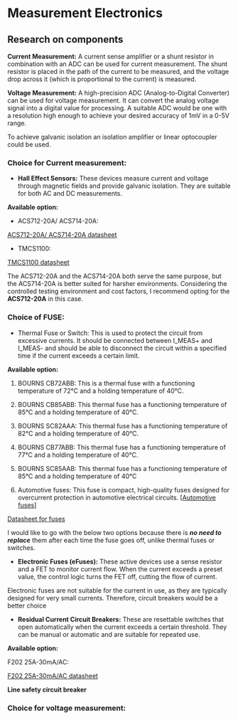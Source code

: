 # Measurement Electronics
## Research on components

 **Current Measurement:** A current sense amplifier or a shunt resistor in combination with an ADC can be used for 
 current measurement. The shunt resistor is placed in the path of the current to be measured, and the voltage 
 drop across it (which is proportional to the current) is measured.

**Voltage Measurement:** A high-precision ADC (Analog-to-Digital Converter) can be used for voltage measurement.
 It can convert the analog voltage signal into a digital value for processing. A suitable ADC would be one with 
 a resolution high enough to achieve your desired accuracy of 1mV in a 0-5V range.

 To achieve galvanic isolation an isolation amplifier or linear optocoupler could be used.

### Choice for Current measurement:

 - **Hall Effect Sensors:** These devices measure current and voltage through magnetic fields and provide galvanic 
 isolation. They are suitable for both AC and DC measurements.

**Available option:**


- ACS712-20A/ ACS714-20A:


[ACS712-20A/ ACS714-20A datasheet]

- TMCS1100:


[TMCS1100 datasheet]

The ACS712-20A and the ACS714-20A both serve the same purpose, but the ACS714-20A is better suited for harsher 
environments. Considering the controlled testing environment and cost factors, I recommend opting for the **ACS712-20A** in this case. 

### Choice of FUSE:

- Thermal Fuse or Switch: This is used to protect the circuit from excessive currents. It should be connected between 
I_MEAS+ and I_MEAS- and should be able to disconnect the circuit within a specified time if the current exceeds a certain limit.

**Available option:**

  1.	BOURNS CB72ABB: This is a thermal fuse with a functioning temperature of 72°C and a holding temperature of 40°C.

  2.	BOURNS CB85ABB: This thermal fuse has a functioning temperature of 85°C and a holding temperature of 40°C.

  3.	BOURNS SC82AAA: This thermal fuse has a functioning temperature of 82°C and a holding temperature of 40°C.

  4.	BOURNS CB77ABB: This thermal fuse has a functioning temperature of 77°C and a holding temperature of 40°C.

  5.	BOURNS SC85AAB: This thermal fuse has a functioning temperature of 85°C and a holding temperature of 40°C

  6. Automotive fuses: This fuse is compact, high-quality fuses designed for overcurrent protection in automotive electrical circuits.
      [[Automotive fuses](https://www.littelfuse.com/products/fuses/automotive-passenger-car/blade-fuses.aspx)]


 [Datasheet for fuses]

I would like to go with the below two options because there is ***no need to replace*** them after each time the fuse goes off,
 unlike thermal fuses or switches.

- **Electronic Fuses (eFuses):** These active devices use a sense resistor and a FET to monitor current flow. When the 
current exceeds a preset value, the control logic turns the FET off, cutting the flow of current.

Electronic fuses are not suitable for the current in use, as they are typically designed for very small currents. 
Therefore, circuit breakers would be a better choice

- **Residual Current Circuit Breakers:** These are resettable switches that open automatically when the current exceeds a certain threshold. 
They can be manual or automatic and are suitable for repeated use.

**Available option:**

F202 25A-30mA/AC:

[F202 25A-30mA/AC datasheet]

**Line safety circuit breaker** 

### Choice for voltage measurement:


[TMCS1100 datasheet]: https://www.ti.com/product/TMCS1100#features
[ACS712-20A/ ACS714-20A datasheet]: https://www.allegromicro.com/en/Products/Sense/Current-Sensor-ICs/Zero-To-Fifty-Amp-Integrated-Conductor-Sensor-ICs/ACS712
[Datasheet for fuses]: https://www.newark.com/c/circuit-protection/fuses-fuse-accessories/fuses/thermal-fuses?fuse-current=25a
[F202 25A-30mA/AC datasheet]: https://new.abb.com/products/1SYF202005R1250/in-f202-25a-30ma-ac
